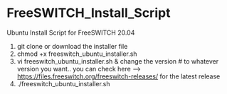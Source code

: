 # FreeSWITCH_Install_Script
Ubuntu Install Script for FreeSWITCH 20.04

1. git clone or download the installer file
2. chmod +x freeswitch_ubuntu_installer.sh
3. vi freeswitch_ubuntu_installer.sh & change the version # to whatever version you want.. you can check here --> https://files.freeswitch.org/freeswitch-releases/ for the latest release
4. ./freeswitch_ubuntu_installer.sh


